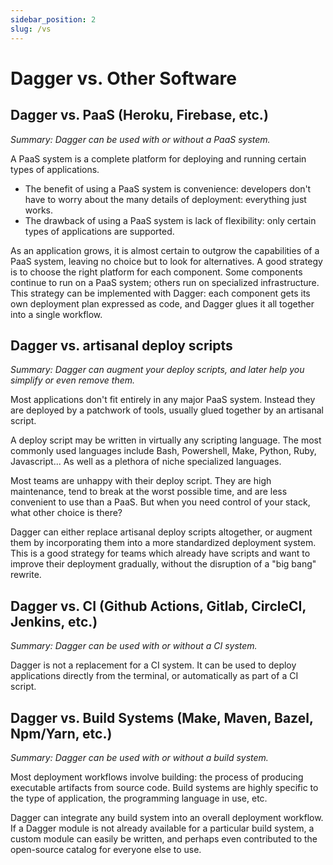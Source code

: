 ```yaml
---
sidebar_position: 2
slug: /vs
---
```


# Dagger vs. Other Software

## Dagger vs. PaaS (Heroku, Firebase, etc.)

_Summary: Dagger can be used with or without a PaaS system._

A PaaS system is a complete platform for deploying and running certain types of applications.

- The benefit of using a PaaS system is convenience: developers don't have to worry about the many details of deployment: everything just works.
- The drawback of using a PaaS system is lack of flexibility: only certain types of applications are supported.

As an application grows, it is almost certain to outgrow the capabilities of a PaaS system, leaving no choice but to look for alternatives. A good strategy is to choose the right platform for each component. Some components continue to run on a PaaS system; others run on specialized infrastructure. This strategy can be implemented with Dagger: each component gets its own deployment plan expressed as code, and Dagger glues it all together into a single workflow.

## Dagger vs. artisanal deploy scripts

_Summary: Dagger can augment your deploy scripts, and later help you simplify or even remove them._

Most applications don't fit entirely in any major PaaS system. Instead they are deployed by a patchwork of tools, usually glued together by an artisanal script.

A deploy script may be written in virtually any scripting language. The most commonly used languages include Bash, Powershell, Make, Python, Ruby, Javascript... As well as a plethora of niche specialized languages.

Most teams are unhappy with their deploy script. They are high maintenance, tend to break at the worst possible time, and are less convenient to use than a PaaS. But when you need control of your stack, what other choice is there?

Dagger can either replace artisanal deploy scripts altogether, or augment them by incorporating them into a more standardized deployment system. This is a good strategy for teams which already have scripts and want to improve their deployment gradually, without the disruption of a "big bang" rewrite.

## Dagger vs. CI (Github Actions, Gitlab, CircleCI, Jenkins, etc.)

_Summary: Dagger can be used with or without a CI system._

Dagger is not a replacement for a CI system. It can be used to deploy applications directly from the terminal,
or automatically as part of a CI script.

## Dagger vs. Build Systems (Make, Maven, Bazel, Npm/Yarn, etc.)

_Summary: Dagger can be used with or without a build system._

Most deployment workflows involve building: the process of producing executable artifacts from source code. Build systems are highly specific to the type of application, the programming language in use, etc.

Dagger can integrate any build system into an overall deployment workflow. If a Dagger module is not already available for a particular build system, a custom module can easily be written, and perhaps even contributed to the open-source catalog for everyone else to use.

